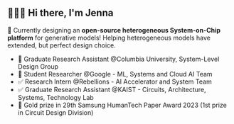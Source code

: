 ## 👩🏻‍💻 Hi there, I'm Jenna

 🚀 Currently designing an **open-source heterogeneous System-on-Chip platform** for generative models! Helping heterogeneous models have extended, but perfect design choice.
  - 🔭 Graduate Research Assistant @Columbia University, System-Level Design Group
  - 💚 Student Researcher @Google - ML, Systems and Cloud AI Team
  - ✅ Research Intern @Rebellions - AI Accelerator and System Team
  - ✅ Graduate Research Assistant @KAIST - Circuits, Architecture, Systems, Technology Lab
  - 🥇 Gold prize in 29th Samsung HumanTech Paper Award 2023 (1st prize in Circuit Design Division)

